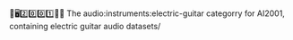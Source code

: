 🧠️🖥️2️⃣️0️⃣️0️⃣️1️⃣️🎼️🎶️ The audio:instruments:electric-guitar categorry for AI2001, containing electric guitar audio datasets/
